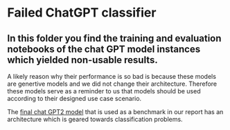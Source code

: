 # Failed ChatGPT classifier

## In this folder you find the training and evaluation notebooks of the chat GPT model instances which yielded non-usable results. 

A likely reason why their performance is so bad is because these models are genertive models and we did not change their architecture. Therefore these models serve as a reminder to us that models should be used according to their designed use case scenario. 

The [final chat GPT2 model](../chat3GPT-classifier.ipynb) that is used as a benchmark in our report has an architecture which is geared towards classification problems.  